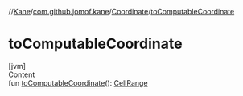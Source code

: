 //[Kane](../../index.md)/[com.github.jomof.kane](../index.md)/[Coordinate](index.md)/[toComputableCoordinate](to-computable-coordinate.md)



# toComputableCoordinate  
[jvm]  
Content  
fun [toComputableCoordinate](to-computable-coordinate.md)(): [CellRange](../-cell-range/index.md)  



